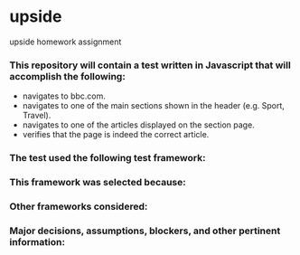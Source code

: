 # upside
upside homework assignment

### This repository will contain a test written in Javascript that will accomplish the following:

- navigates to bbc.com.
- navigates to one of the main sections shown in the header (e.g. Sport, Travel).
- navigates to one of the articles displayed on the section page.
- verifies that the page is indeed the correct article.

### The test used the following test framework:

### This framework was selected because:

### Other frameworks considered:

### Major decisions, assumptions, blockers, and other pertinent information:

